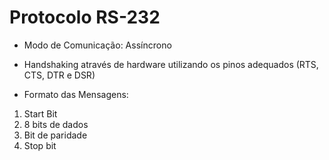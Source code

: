 # Protocolo RS-232

- Modo de Comunicação: Assíncrono

- Handshaking através de hardware utilizando os pinos adequados (RTS, CTS, DTR e DSR)

- Formato das Mensagens: 
1. Start Bit
2. 8 bits de dados
3. Bit de paridade
4. Stop bit


